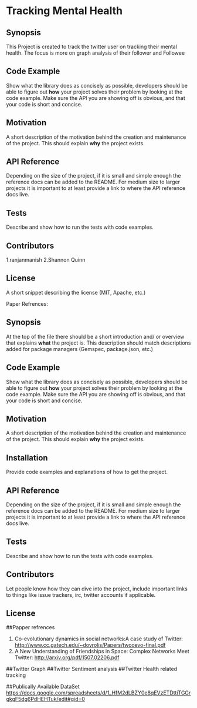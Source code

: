 # Tracking Mental Health


## Synopsis

This Project is created to track the twitter user on tracking their mental health. The focus is more on graph analysis of their follower and Followee 
## Code Example

Show what the library does as concisely as possible, developers should be able to figure out **how** your project solves their problem by looking at the code example. Make sure the API you are showing off is obvious, and that your code is short and concise.

## Motivation

A short description of the motivation behind the creation and maintenance of the project. This should explain **why** the project exists.

## API Reference

Depending on the size of the project, if it is small and simple enough the reference docs can be added to the README. For medium size to larger projects it is important to at least provide a link to where the API reference docs live.

## Tests

Describe and show how to run the tests with code examples.

## Contributors
1.ranjanmanish
2.Shannon Quinn
## License

A short snippet describing the license (MIT, Apache, etc.)

Paper Refrences:

## Synopsis

At the top of the file there should be a short introduction and/ or overview that explains **what** the project is. This description should match descriptions added for package managers (Gemspec, package.json, etc.)

## Code Example

Show what the library does as concisely as possible, developers should be able to figure out **how** your project solves their problem by looking at the code example. Make sure the API you are showing off is obvious, and that your code is short and concise.

## Motivation

A short description of the motivation behind the creation and maintenance of the project. This should explain **why** the project exists.

## Installation

Provide code examples and explanations of how to get the project.

## API Reference

Depending on the size of the project, if it is small and simple enough the reference docs can be added to the README. For medium size to larger projects it is important to at least provide a link to where the API reference docs live.

## Tests

Describe and show how to run the tests with code examples.

## Contributors

Let people know how they can dive into the project, include important links to things like issue trackers, irc, twitter accounts if applicable.

## License

##Papper refrences
1. Co-evolutionary dynamics in social networks:A case study of Twitter: http://www.cc.gatech.edu/~dovrolis/Papers/twcoevo-final.pdf
2. A New Understanding of Friendships in Space: Complex Networks Meet Twitter: http://arxiv.org/pdf/1507.02206.pdf

##Twitter Graph
##Twitter Sentiment analysis
##Twitter Health related tracking

##Publically Available  DataSet
https://docs.google.com/spreadsheets/d/1_HfM2dLBZY0e8qEVzETDttiTGGrgkgF5dg6PdHEHTuk/edit#gid=0

